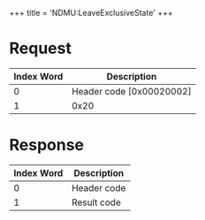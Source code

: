 +++
title = 'NDMU:LeaveExclusiveState'
+++

# Request

| Index Word | Description                |
|------------|----------------------------|
| 0          | Header code \[0x00020002\] |
| 1          | 0x20                       |

# Response

| Index Word | Description |
|------------|-------------|
| 0          | Header code |
| 1          | Result code |
